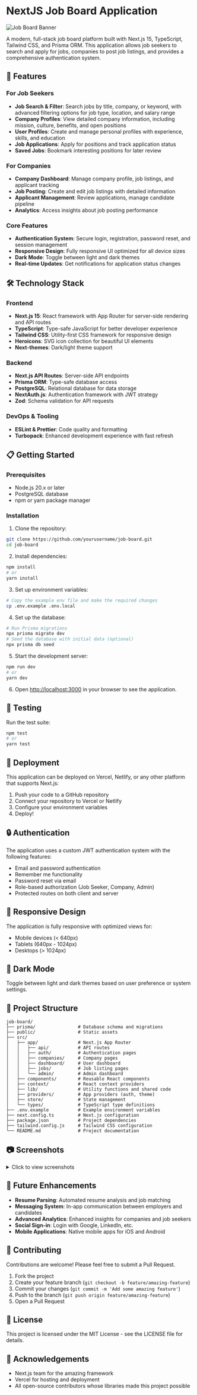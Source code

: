 # NextJS Job Board Application

![Job Board Banner](https://github.com/yourusername/job-board/raw/main/public/images/banner.png)

A modern, full-stack job board platform built with Next.js 15, TypeScript, Tailwind CSS, and Prisma ORM. This application allows job seekers to search and apply for jobs, companies to post job listings, and provides a comprehensive authentication system.

## 🚀 Features

### For Job Seekers
- **Job Search & Filter**: Search jobs by title, company, or keyword, with advanced filtering options for job type, location, and salary range
- **Company Profiles**: View detailed company information, including mission, culture, benefits, and open positions
- **User Profiles**: Create and manage personal profiles with experience, skills, and education
- **Job Applications**: Apply for positions and track application status
- **Saved Jobs**: Bookmark interesting positions for later review

### For Companies
- **Company Dashboard**: Manage company profile, job listings, and applicant tracking
- **Job Posting**: Create and edit job listings with detailed information
- **Applicant Management**: Review applications, manage candidate pipeline
- **Analytics**: Access insights about job posting performance

### Core Features
- **Authentication System**: Secure login, registration, password reset, and session management
- **Responsive Design**: Fully responsive UI optimized for all device sizes
- **Dark Mode**: Toggle between light and dark themes
- **Real-time Updates**: Get notifications for application status changes

## 🛠️ Technology Stack

### Frontend
- **Next.js 15**: React framework with App Router for server-side rendering and API routes
- **TypeScript**: Type-safe JavaScript for better developer experience
- **Tailwind CSS**: Utility-first CSS framework for responsive design
- **Heroicons**: SVG icon collection for beautiful UI elements
- **Next-themes**: Dark/light theme support

### Backend
- **Next.js API Routes**: Server-side API endpoints
- **Prisma ORM**: Type-safe database access
- **PostgreSQL**: Relational database for data storage
- **NextAuth.js**: Authentication framework with JWT strategy
- **Zod**: Schema validation for API requests

### DevOps & Tooling
- **ESLint & Prettier**: Code quality and formatting
- **Turbopack**: Enhanced development experience with fast refresh

## 📋 Getting Started

### Prerequisites
- Node.js 20.x or later
- PostgreSQL database
- npm or yarn package manager

### Installation

1. Clone the repository:
```bash
git clone https://github.com/yourusername/job-board.git
cd job-board
```

2. Install dependencies:
```bash
npm install
# or
yarn install
```

3. Set up environment variables:
```bash
# Copy the example env file and make the required changes
cp .env.example .env.local
```

4. Set up the database:
```bash
# Run Prisma migrations
npx prisma migrate dev
# Seed the database with initial data (optional)
npx prisma db seed
```

5. Start the development server:
```bash
npm run dev
# or
yarn dev
```

6. Open [http://localhost:3000](http://localhost:3000) in your browser to see the application.

## 🧪 Testing

Run the test suite:
```bash
npm test
# or
yarn test
```

## 🚢 Deployment

This application can be deployed on Vercel, Netlify, or any other platform that supports Next.js:

1. Push your code to a GitHub repository
2. Connect your repository to Vercel or Netlify
3. Configure your environment variables
4. Deploy!

## 🔒 Authentication

The application uses a custom JWT authentication system with the following features:
- Email and password authentication
- Remember me functionality
- Password reset via email
- Role-based authorization (Job Seeker, Company, Admin)
- Protected routes on both client and server

## 📱 Responsive Design

The application is fully responsive with optimized views for:
- Mobile devices (< 640px)
- Tablets (640px - 1024px)
- Desktops (> 1024px)

## 🌙 Dark Mode

Toggle between light and dark themes based on user preference or system settings.

## 📂 Project Structure

```
job-board/
├── prisma/                # Database schema and migrations
├── public/                # Static assets
├── src/
│   ├── app/               # Next.js App Router
│   │   ├── api/           # API routes
│   │   ├── auth/          # Authentication pages
│   │   ├── companies/     # Company pages
│   │   ├── dashboard/     # User dashboard
│   │   ├── jobs/          # Job listing pages
│   │   └── admin/         # Admin dashboard
│   ├── components/        # Reusable React components
│   ├── context/           # React context providers
│   ├── lib/               # Utility functions and shared code
│   ├── providers/         # App providers (auth, theme)
│   ├── store/             # State management
│   └── types/             # TypeScript type definitions
├── .env.example           # Example environment variables
├── next.config.ts         # Next.js configuration
├── package.json           # Project dependencies
├── tailwind.config.js     # Tailwind CSS configuration
└── README.md              # Project documentation
```

## 📷 Screenshots

<details>
<summary>Click to view screenshots</summary>

### Home Page
![Home Page](https://github.com/yourusername/job-board/raw/main/public/images/screenshots/home.png)

### Job Listings
![Job Listings](https://github.com/yourusername/job-board/raw/main/public/images/screenshots/jobs.png)

### Company Profile
![Company Profile](https://github.com/yourusername/job-board/raw/main/public/images/screenshots/company.png)

### Dashboard
![Dashboard](https://github.com/yourusername/job-board/raw/main/public/images/screenshots/dashboard.png)

</details>

## 🔮 Future Enhancements

- **Resume Parsing**: Automated resume analysis and job matching
- **Messaging System**: In-app communication between employers and candidates
- **Advanced Analytics**: Enhanced insights for companies and job seekers
- **Social Sign-in**: Login with Google, LinkedIn, etc.
- **Mobile Applications**: Native mobile apps for iOS and Android

## 👥 Contributing

Contributions are welcome! Please feel free to submit a Pull Request.

1. Fork the project
2. Create your feature branch (`git checkout -b feature/amazing-feature`)
3. Commit your changes (`git commit -m 'Add some amazing feature'`)
4. Push to the branch (`git push origin feature/amazing-feature`)
5. Open a Pull Request

## 📄 License

This project is licensed under the MIT License - see the LICENSE file for details.

## 👏 Acknowledgements

- Next.js team for the amazing framework
- Vercel for hosting and deployment
- All open-source contributors whose libraries made this project possible
